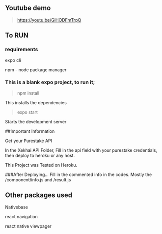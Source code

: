 ## Youtube demo

> https://youtu.be/GiHODFmTrpQ

## To RUN

### requirements

expo cli

npm - node package manager

### This is a blank expo project, to run it;

> npm install
>
This installs the dependencies

> expo start
>
Starts the development server

##Important Information

Get your Purestake API

In the Xekhai API Folder, Fill in the api field with your purestake credentials, then deploy to heroku or any host.

This Project was Tested on Heroku.

###After Deploying...
Fill in the commented info in the codes. Mostly the /component/info.js and /result.js

## Other packages used

Nativebase

react navigation

react native viewpager
